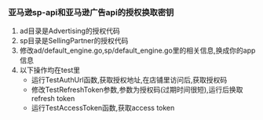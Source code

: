 ### 亚马逊sp-api和亚马逊广告api的授权换取密钥
1. ad目录是Advertising的授权代码
2. sp目录是SellingPartner的授权代码
3. 修改ad/default_engine.go,sp/default_engine.go里的相关信息,换成你的app信息
4. 以下操作均在test里
   - 运行TestAuthUrl函数,获取授权地址,在店铺里访问后,获取授权码
   - 修改TestRefreshToken参数,参数为授权码(过期时间很短),运行后换取refresh token
   - 运行TestAccessToken函数,获取access token